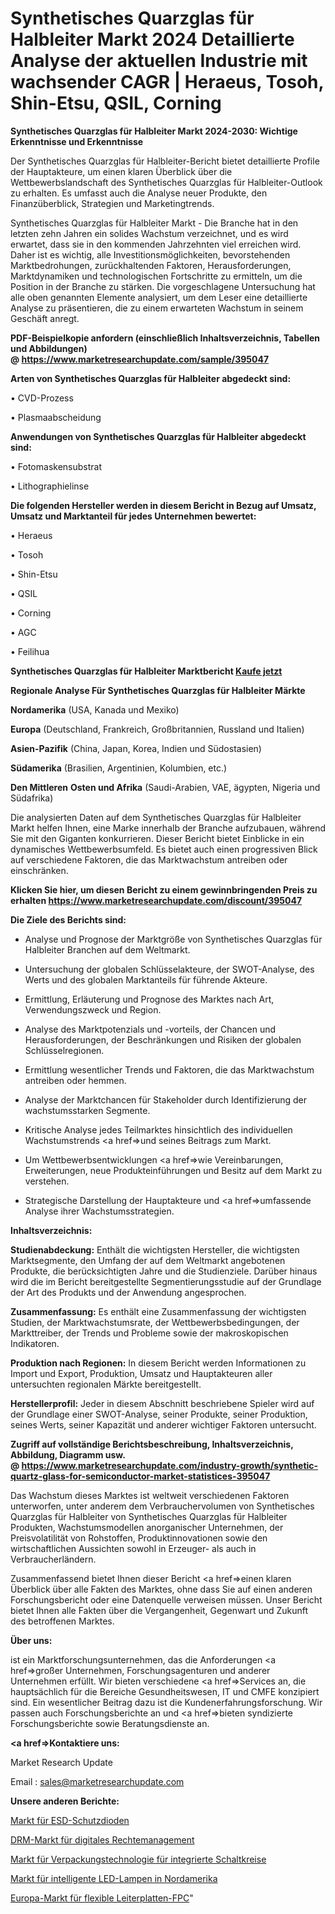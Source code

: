 # Synthetisches Quarzglas für Halbleiter Markt 2024 Detaillierte Analyse der aktuellen Industrie mit wachsender CAGR | Heraeus, Tosoh, Shin-Etsu, QSIL, Corning

<strong>Synthetisches Quarzglas für Halbleiter Markt 2024-2030: Wichtige Erkenntnisse und Erkenntnisse</strong>

Der Synthetisches Quarzglas für Halbleiter-Bericht bietet detaillierte Profile der Hauptakteure, um einen klaren Überblick über die Wettbewerbslandschaft des Synthetisches Quarzglas für Halbleiter-Outlook zu erhalten. Es umfasst auch die Analyse neuer Produkte, den Finanzüberblick, Strategien und Marketingtrends.

Synthetisches Quarzglas für Halbleiter Markt - Die Branche hat in den letzten zehn Jahren ein solides Wachstum verzeichnet, und es wird erwartet, dass sie in den kommenden Jahrzehnten viel erreichen wird. Daher ist es wichtig, alle Investitionsmöglichkeiten, bevorstehenden Marktbedrohungen, zurückhaltenden Faktoren, Herausforderungen, Marktdynamiken und technologischen Fortschritte zu ermitteln, um die Position in der Branche zu stärken. Die vorgeschlagene Untersuchung hat alle oben genannten Elemente analysiert, um dem Leser eine detaillierte Analyse zu präsentieren, die zu einem erwarteten Wachstum in seinem Geschäft anregt.

<strong><b>PDF-Beispielkopie anfordern (einschließlich Inhaltsverzeichnis, Tabellen und Abbildungen) @ </b></strong><strong><a href=https://www.marketresearchupdate.com/sample/395047><strong>https://www.marketresearchupdate.com/sample/395047</u></a></strong></strong>

<strong>Arten von Synthetisches Quarzglas für Halbleiter abgedeckt sind:</strong>

• CVD-Prozess

• Plasmaabscheidung

<strong>Anwendungen von Synthetisches Quarzglas für Halbleiter abgedeckt sind:</strong>

• Fotomaskensubstrat

• Lithographielinse

<strong>Die folgenden Hersteller werden in diesem Bericht in Bezug auf Umsatz, Umsatz und Marktanteil für jedes Unternehmen bewertet:</strong>

• Heraeus

• Tosoh

• Shin-Etsu

• QSIL

• Corning

• AGC

• Feilihua

<strong>Synthetisches Quarzglas für Halbleiter Marktbericht <a href=https://www.marketresearchupdate.com/buynow/395047>Kaufe jetzt</a></strong>

<strong>Regionale Analyse Für Synthetisches Quarzglas für Halbleiter Märkte</strong>

<strong>Nordamerika</strong> (USA, Kanada und Mexiko)

<strong>Europa</strong> (Deutschland, Frankreich, Großbritannien, Russland und Italien)

<strong>Asien-Pazifik</strong> (China, Japan, Korea, Indien und Südostasien)

<strong>Südamerika</strong> (Brasilien, Argentinien, Kolumbien, etc.)

<strong>Den Mittleren</strong> <strong>Osten und Afrika</strong> (Saudi-Arabien, VAE, ägypten, Nigeria und Südafrika)

Die analysierten Daten auf dem Synthetisches Quarzglas für Halbleiter Markt helfen Ihnen, eine Marke innerhalb der Branche aufzubauen, während Sie mit den Giganten konkurrieren. Dieser Bericht bietet Einblicke in ein dynamisches Wettbewerbsumfeld. Es bietet auch einen progressiven Blick auf verschiedene Faktoren, die das Marktwachstum antreiben oder einschränken.

<strong>Klicken Sie hier, um diesen Bericht zu einem gewinnbringenden Preis zu erhalten
</strong><strong><a href=https://www.marketresearchupdate.com/discount/395047>https://www.marketresearchupdate.com/discount/395047</b></u></strong></a>

<strong>Die Ziele des Berichts sind:</strong>

- Analyse und Prognose der Marktgröße von Synthetisches Quarzglas für Halbleiter Branchen auf dem Weltmarkt.

- Untersuchung der globalen Schlüsselakteure, der SWOT-Analyse, des Werts und des globalen Marktanteils für führende Akteure.

- Ermittlung, Erläuterung und Prognose des Marktes nach Art, Verwendungszweck und Region.

- Analyse des Marktpotenzials und -vorteils, der Chancen und Herausforderungen, der Beschränkungen und Risiken der globalen Schlüsselregionen.

- Ermittlung wesentlicher Trends und Faktoren, die das Marktwachstum antreiben oder hemmen.

- Analyse der Marktchancen für Stakeholder durch Identifizierung der wachstumsstarken Segmente.

- Kritische Analyse jedes Teilmarktes hinsichtlich des individuellen Wachstumstrends <a href=>und</a> seines Beitrags zum Markt.

- Um Wettbewerbsentwicklungen <a href=>wie</a> Vereinbarungen, Erweiterungen, neue Produkteinführungen und Besitz auf dem Markt zu verstehen.

- Strategische Darstellung der Hauptakteure und <a href=>umfas</a>sende Analyse ihrer Wachstumsstrategien.

<strong>Inhaltsverzeichnis:</strong>

<strong>Studienabdeckung:</strong> Enthält die wichtigsten Hersteller, die wichtigsten Marktsegmente, den Umfang der auf dem Weltmarkt angebotenen Produkte, die berücksichtigten Jahre und die Studienziele. Darüber hinaus wird die im Bericht bereitgestellte Segmentierungsstudie auf der Grundlage der Art des Produkts und der Anwendung angesprochen.

<strong>Zusammenfassung:</strong> Es enthält eine Zusammenfassung der wichtigsten Studien, der Marktwachstumsrate, der Wettbewerbsbedingungen, der Markttreiber, der Trends und Probleme sowie der makroskopischen Indikatoren.

<strong>Produktion nach Regionen:</strong> In diesem Bericht werden Informationen zu Import und Export, Produktion, Umsatz und Hauptakteuren aller untersuchten regionalen Märkte bereitgestellt.

<strong>Herstellerprofil:</strong> Jeder in diesem Abschnitt beschriebene Spieler wird auf der Grundlage einer SWOT-Analyse, seiner Produkte, seiner Produktion, seines Werts, seiner Kapazität und anderer wichtiger Faktoren untersucht.

<strong><b>Zugriff auf vollständige Berichtsbeschreibung, Inhaltsverzeichnis, Abbildung, Diagramm usw. @ </b></strong><strong><a href=https://www.marketresearchupdate.com/industry-growth/synthetic-quartz-glass-for-semiconductor-market-statistices-395047>https://www.marketresearchupdate.com/industry-growth/synthetic-quartz-glass-for-semiconductor-market-statistices-395047</a></strong>

Das Wachstum dieses Marktes ist weltweit verschiedenen Faktoren unterworfen, unter anderem dem Verbrauchervolumen von Synthetisches Quarzglas für Halbleiter von Synthetisches Quarzglas für Halbleiter Produkten, Wachstumsmodellen anorganischer Unternehmen, der Preisvolatilität von Rohstoffen, Produktinnovationen sowie den wirtschaftlichen Aussichten sowohl in Erzeuger- als auch in Verbraucherländern.

Zusammenfassend bietet Ihnen dieser Bericht <a href=>einen</a> klaren Überblick über alle Fakten des Marktes, ohne dass Sie auf einen anderen Forschungsbericht oder eine Datenquelle verweisen müssen. Unser Bericht bietet Ihnen alle Fakten über die Vergangenheit, Gegenwart und Zukunft des betroffenen Marktes.

<strong>Über uns:</strong>

 ist ein Marktforschungsunternehmen, das die Anforderungen <a href=>großer</a> Unternehmen, Forschungsagenturen und anderer Unternehmen erfüllt. Wir bieten verschiedene <a href=>Services</a> an, die hauptsächlich für die Bereiche Gesundheitswesen, IT und CMFE konzipiert sind. Ein wesentlicher Beitrag dazu ist die Kundenerfahrungsforschung. Wir passen auch Forschungsberichte an und <a href=>bieten</a> syndizierte Forschungsberichte sowie Beratungsdienste an.

<strong><a href=>Kontaktiere uns:</a></strong>

Market Research Update

Email : sales@marketresearchupdate.com

<strong>Unsere anderen Berichte:</strong>

<a href=https://www.linkedin.com/pulse/esd-protection-diode-market-analyzing-latest>Markt für ESD-Schutzdioden</a>

<a href=https://www.linkedin.com/pulse/digital-rights-management-drm-market>DRM-Markt für digitales Rechtemanagement</a>

<a href=https://www.linkedin.com/pulse/integrated-circuit-packaging-technology-market-1f>Markt für Verpackungstechnologie für integrierte Schaltkreise</a>

<a href=https://www.linkedin.com/pulse/north-america-smart-led-bulbs-market-2023-current-future>Markt für intelligente LED-Lampen in Nordamerika</a>

<a href=https://www.linkedin.com/pulse/europe-flexible-printed-circuit-board-fpc-market>Europa-Markt für flexible Leiterplatten-FPC</a>"

